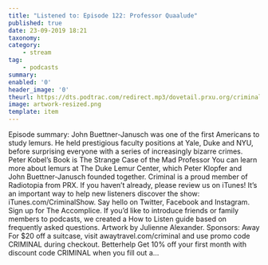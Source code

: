 ```yaml
---
title: "Listened to: Episode 122: Professor Quaalude"
published: true
date: 23-09-2019 18:21
taxonomy:
category:
	- stream
tag:
	- podcasts
summary:
enabled: '0'
header_image: '0'
theurl: https://dts.podtrac.com/redirect.mp3/dovetail.prxu.org/criminal/a1e2b774-c3af-4bf0-b5a2-ec253d48a2ec/Episode_122_Professor_Quaalude_Part_1.mp3
image: artwork-resized.png
template: item
---
```

 
Episode summary: John Buettner-Janusch was one of the first Americans to study lemurs. He held prestigious faculty positions at Yale, Duke and NYU, before surprising everyone with a series of increasingly bizarre crimes. Peter Kobel’s Book is The Strange Case of the Mad Professor You can learn more about lemurs at The Duke Lemur Center, which Peter Klopfer and John Buettner-Janusch founded together. Criminal is a proud member of Radiotopia from PRX. If you haven’t already, please review us on iTunes! It’s an important way to help new listeners discover the show: iTunes.com/CriminalShow. Say hello on Twitter, Facebook and Instagram. Sign up for The Accomplice. If you’d like to introduce friends or family members to podcasts, we created a How to Listen guide based on frequently asked questions. Artwork by Julienne Alexander. Sponsors: Away For $20 off a suitcase, visit awaytravel.com/criminal and use promo code CRIMINAL during checkout. Betterhelp Get 10% off your first month with discount code CRIMINAL when you fill out a…
